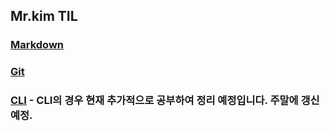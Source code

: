 ## Mr.kim TIL

### [Markdown](/markdown.md)
### [Git](/git.md)
### [CLI](none) - CLI의 경우 현재 추가적으로 공부하여 정리 예정입니다. 주말에 갱신 예정.
